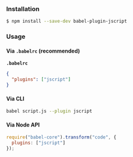 ### Installation

```sh
$ npm install --save-dev babel-plugin-jscript
```

### Usage

#### Via `.babelrc` (recommended)

**`.babelrc`**

```json
{
  "plugins": ["jscript"]
}
```

#### Via CLI

```sh
babel script.js --plugin jscript
```

#### Via Node API

```js
require("babel-core").transform("code", {
  plugins: ["jscript"]
});
```
